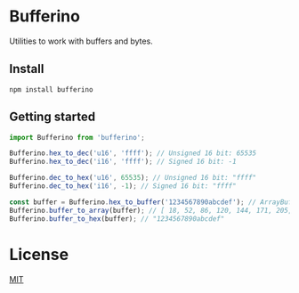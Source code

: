 # Bufferino

Utilities to work with buffers and bytes.

## Install

```
npm install bufferino
```

## Getting started

```js
import Bufferino from 'bufferino';

Bufferino.hex_to_dec('u16', 'ffff'); // Unsigned 16 bit: 65535
Bufferino.hex_to_dec('i16', 'ffff'); // Signed 16 bit: -1

Bufferino.dec_to_hex('u16', 65535); // Unsigned 16 bit: "ffff"
Bufferino.dec_to_hex('i16', -1); // Signed 16 bit: "ffff"

const buffer = Bufferino.hex_to_buffer('1234567890abcdef'); // ArrayBuffer { byteLength: 8 }
Bufferino.buffer_to_array(buffer); // [ 18, 52, 86, 120, 144, 171, 205, 239 ]
Bufferino.buffer_to_hex(buffer); // "1234567890abcdef"
```

# License

[MIT](./LICENSE)
